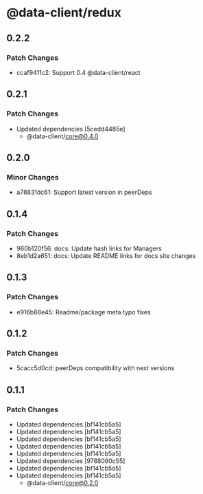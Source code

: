 # @data-client/redux

## 0.2.2

### Patch Changes

- ccaf9411c2: Support 0.4 @data-client/react

## 0.2.1

### Patch Changes

- Updated dependencies [5cedd4485e]
  - @data-client/core@0.4.0

## 0.2.0

### Minor Changes

- a78831dc61: Support latest version in peerDeps

## 0.1.4

### Patch Changes

- 960b120f56: docs: Update hash links for Managers
- 8eb1d2a651: docs: Update README links for docs site changes

## 0.1.3

### Patch Changes

- e916b88e45: Readme/package meta typo fixes

## 0.1.2

### Patch Changes

- 5cacc5d0cd: peerDeps compatibility with next versions

## 0.1.1

### Patch Changes

- Updated dependencies [bf141cb5a5]
- Updated dependencies [bf141cb5a5]
- Updated dependencies [bf141cb5a5]
- Updated dependencies [bf141cb5a5]
- Updated dependencies [bf141cb5a5]
- Updated dependencies [9788090c55]
- Updated dependencies [bf141cb5a5]
- Updated dependencies [bf141cb5a5]
  - @data-client/core@0.2.0
